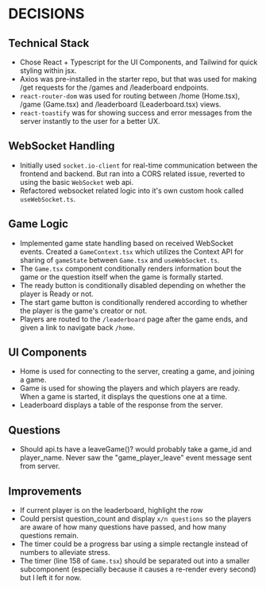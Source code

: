 # DECISIONS

## Technical Stack

- Chose React + Typescript for the UI Components, and Tailwind for quick styling within jsx.
- Axios was pre-installed in the starter repo, but that was used for making /get requests for the /games and /leaderboard endpoints.
- `react-router-dom` was used for routing between /home (Home.tsx), /game (Game.tsx) and /leaderboard (Leaderboard.tsx) views.
- `react-toastify` was for showing success and error messages from the server instantly to the user for a better UX.

## WebSocket Handling

- Initially used `socket.io-client` for real-time communication between the frontend and backend. But ran into a CORS related issue, reverted to using the basic `WebSocket` web api.
- Refactored websocket related logic into it's own custom hook called `useWebSocket.ts`.

## Game Logic

- Implemented game state handling based on received WebSocket events. Created a `GameContext.tsx` which utilizes the Context API for sharing of `gameState` between `Game.tsx` and `useWebSocket.ts`.
- The `Game.tsx` component conditionally renders information bout the game or the question itself when the game is formally started.
- The ready button is conditionally disabled depending on whether the player is Ready or not.
- The start game button is conditionally rendered according to whether the player is the game's creator or not.
- Players are routed to the `/leaderboard` page after the game ends, and given a link to navigate back `/home`.

## UI Components

- Home is used for connecting to the server, creating a game, and joining a game.
- Game is used for showing the players and which players are ready.
  When a game is started, it displays the questions one at a time.
- Leaderboard displays a table of the response from the server.

## Questions

- Should api.ts have a leaveGame()? would probably take a game_id and player_name. Never saw the "game_player_leave" event message sent from server.

## Improvements

- If current player is on the leaderboard, highlight the row
- Could persist question_count and display `x/n questions` so the players are aware of how many questions have passed, and how many questions remain.
- The timer could be a progress bar using a simple rectangle instead of numbers to alleviate stress.
- The timer (line 158 of `Game.tsx`) should be separated out into a smaller subcomponent (especially because it causes a re-render every second) but I left it for now.
